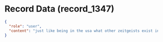 # Record Data (record_1347)

```json
{
  "role": "user",
  "content": "just like being in the usa what other zeitgeists exist in india in regards to emigration?\n"
}
```
